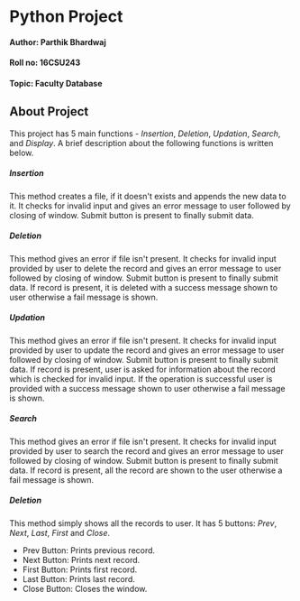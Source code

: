 # Python Project 

#### Author: Parthik Bhardwaj
#### Roll no: 16CSU243
#### Topic: Faculty Database

## About Project
This project has 5 main functions - _Insertion_, _Deletion_, _Updation_, _Search_, and _Display_.
A brief description about the following functions is written below.

##### Insertion
This method creates a file, if it doesn't exists and appends the new data to it. It checks for invalid input and 
gives an error message to user followed by closing of window. Submit button is present to finally submit data.



##### Deletion
This method gives an error if file isn't present. It checks for invalid input provided by user to delete the record and 
gives an error message to user followed by closing of window. Submit button is present to finally submit data. If record is present,
it is deleted with a success message shown to user otherwise a fail message is shown.




##### Updation
This method gives an error if file isn't present. It checks for invalid input provided by user to update the record and 
gives an error message to user followed by closing of window. Submit button is present to finally submit data. If record is present,
user is asked for information about the record which is checked for invalid input. If the operation is successful user is provided
with a success message shown to user otherwise a fail message is shown.




##### Search
This method gives an error if file isn't present. It checks for invalid input provided by user to search the record and 
gives an error message to user followed by closing of window. Submit button is present to finally submit data. If record is present,
all the record are shown to the user otherwise a fail message is shown.



##### Deletion
This method simply shows all the records to user. It has 5 buttons: _Prev_, _Next_, _Last_, _First_ and _Close_.
* Prev Button: Prints previous record.
* Next Button: Prints next record.
* First Button: Prints first record.
* Last Button: Prints last record.
* Close Button: Closes the window.